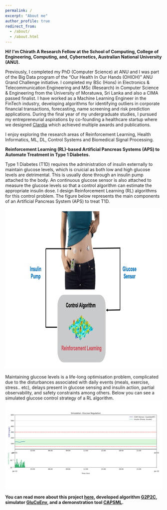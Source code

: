 ```yaml
---
permalink: /
excerpt: "About me"
author_profile: true
redirect_from: 
  - /about/
  - /about.html
---
```


**Hi! I'm Chirath A Research Fellow at the School of Computing, College of Engineering, Computing, and, Cybernetics, Australian National University (ANU).** 

Previously, I completed my PhD (Computer Science) at ANU and I was part of the Big Data program of the “Our Health In Our Hands (OHIOH)” ANU Grand Challenge initiative. I completed my BSc (Hons) in Electronics & Telecommunication Engineering and MSc (Research) in Computer Science & Engineering from the University of Moratuwa, Sri Lanka and also a CIMA passed finalist. I have worked as a Machine Learning Engineer in the FinTech industry, developing algorithms for identifying outliers in corporate financial transactions, forecasting, name screening and risk prediction applications. During the final year of my undergraduate studies, I pursued my entrepreneurial aspirations by co-founding a healthcare startup where we designed [Clardia](https://chirathyh.github.io/portfolio/j-clardia/) which achieved multiple awards and publications.

I enjoy exploring the research areas of Reinforcement Learning, Health Informatics, ML, DL, Control Systems and Biomedical Signal Processing.

<!-- My PhD research focused on designing a control system using reinforcement learning to an artificial pancreas system for glucose regulation in Type 1 Diabetes. If you are interested in collaborations, to learn more about my research, or in sharing your research work please contact me. -->

**Reinforcement Learning (RL)-based Artificial Pancreas Systems (APS) to Automate Treatment in Type 1 Diabetes.**

Type 1 Diabetes (T1D) requires the administration of insulin externally to maintain glucose levels, which is cruicial as both low and high glucose levels are detrimental. This is usually done through an insulin pump attached to the body. An continuous glucose sensor is also attached to measure the glucose levels so that a control algorithm can estimate the appropriate insulin dose. I design Reinforcement Learning (RL) algorithms for this control problem. The figure below represents the main components of an Artificial Pancreas System (APS) to treat T1D. 

<center><img src='/images/gif_aps.gif' width="750" height="513"></center>
<br>
Maintaining glucose levels is a life-long optimisation problem, complicated due to the disturbances associated with daily events (meals, exercise, stress.. etc), delays present in glucose sensing and insulin action, partial observability, and safety constraints among others. Below you can see a simulated glucose control strategy of a RL algorithm.

<img src='/images/gif_glucose.gif'>

**You can read more about this project [here](https://openresearch-repository.anu.edu.au/handle/1885/305591), developed algorithm [G2P2C](https://www.sciencedirect.com/science/article/pii/S1746809423012727), simulator [GluCoEnv](https://github.com/chirathyh/GluCoEnv), and a demonstration tool [CAPSML](https://capsml.com/).**


<!-- I completed my BSc (Hons) in Electronics & Telecommunication Engineering from the University of Moratuwa, Sri Lanka, and a product of Ananda College, Colombo 10. I have diverse interest areas in research such as AI, Machine Learning, Biomedical Signal Processing, Financial Analytics and Data Science. I'm a CIMA passed finalist, and have been able to successfully combine my engineering and accounting knowledge to work on develop algorithms focusing on financial predictions and fraud analytics. 

I believe that there is great potential to apply AI towards healthcare which undoubtedly will add great value. My passion in this domain lead towards working on projects related to Biomedical Engineering and Machine Learning. I have worked on disease prediction applications focusing on the Photoplethysmography (PPG) signals of users and injury prediction applications using Electromyography (EMG) signals and IMU data. Detailed descriptions and findings of the projects can be accessed through the Portfolio section.  -->

<!-- My philosophy is to keep everything simple, and I love to read, write and play the guitar, Chess during my leisure time. My thoughts are expressed in the form of a Blog which can be accessed through the Thoughts section. My passion is to work on novel research areas, where my ultimate goal is to combine my Engineering & Entrepreneurial skills to ensure great value addition to the society. -->
